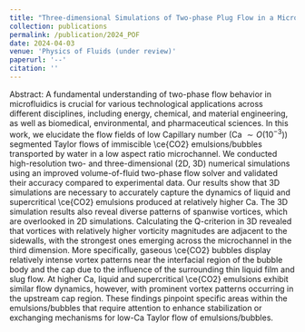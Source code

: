 ```yaml
---
title: "Three-dimensional Simulations of Two-phase Plug Flow in a Microfluidic Channel"
collection: publications
permalink: /publication/2024_POF
date: 2024-04-03
venue: 'Physics of Fluids (under review)'
paperurl: '--'
citation: ''
---
```

Abstract: A fundamental understanding of two-phase flow behavior in microfluidics is crucial for various technological applications across different disciplines, including energy, chemical, and material engineering, as well as biomedical, environmental, and pharmaceutical sciences. In this work, we elucidate the flow fields of low Capillary number (Ca $\sim O(10^{-3})$) segmented Taylor flows of immiscible \ce{CO2} emulsions/bubbles transported by water in a low aspect ratio microchannel. We conducted high-resolution two- and three-dimensional (2D, 3D) numerical simulations using an improved volume-of-fluid two-phase flow solver and validated their accuracy compared to experimental data. Our results show that 3D simulations are necessary to accurately capture the dynamics of liquid and supercritical \ce{CO2} emulsions produced at relatively higher Ca. The 3D simulation results also reveal diverse patterns of spanwise vortices, which are overlooked in 2D simulations. Calculating the Q-criterion in 3D revealed that vortices with relatively higher vorticity magnitudes are adjacent to the sidewalls, with the strongest ones emerging across the microchannel in the third dimension. More specifically, gaseous \ce{CO2} bubbles display relatively intense vortex patterns near the interfacial region of the bubble body and the cap due to the influence of the surrounding thin liquid film and slug flow. At higher Ca, liquid and supercritical \ce{CO2} emulsions exhibit similar flow dynamics, however, with prominent vortex patterns occurring in the upstream cap region. These findings pinpoint specific areas within the emulsions/bubbles that require attention to enhance stabilization or exchanging mechanisms for low-Ca Taylor flow of emulsions/bubbles.

<!-- [Download paper here](http://dx.doi.org/10.2139/ssrn.4783339) -->

